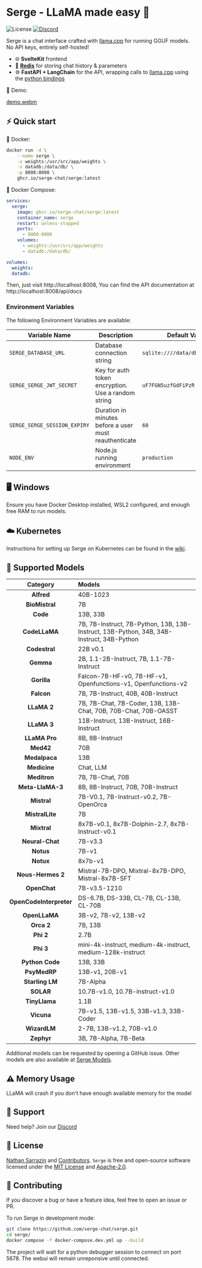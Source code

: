 # Serge - LLaMA made easy 🦙

![License](https://img.shields.io/github/license/serge-chat/serge)
[![Discord](https://img.shields.io/discord/1088427963801948201?label=Discord)](https://discord.gg/62Hc6FEYQH)

Serge is a chat interface crafted with [llama.cpp](https://github.com/ggerganov/llama.cpp) for running GGUF models. No API keys, entirely self-hosted!

- 🌐 **SvelteKit** frontend
- 💾 **[Redis](https://github.com/redis/redis)** for storing chat history & parameters
- ⚙️ **FastAPI + LangChain** for the API, wrapping calls to [llama.cpp](https://github.com/ggerganov/llama.cpp) using the [python bindings](https://github.com/abetlen/llama-cpp-python)

🎥 Demo:

[demo.webm](https://user-images.githubusercontent.com/25119303/226897188-914a6662-8c26-472c-96bd-f51fc020abf6.webm)

## ⚡️ Quick start

🐳 Docker:
```bash
docker run -d \
    --name serge \
    -v weights:/usr/src/app/weights \
    -v datadb:/data/db/ \
    -p 8008:8008 \
    ghcr.io/serge-chat/serge:latest
```

🐙 Docker Compose:
```yaml
services:
  serge:
    image: ghcr.io/serge-chat/serge:latest
    container_name: serge
    restart: unless-stopped
    ports:
      - 8008:8008
    volumes:
      - weights:/usr/src/app/weights
      - datadb:/data/db/

volumes:
  weights:
  datadb:
```

Then, just visit http://localhost:8008, You can find the API documentation at http://localhost:8008/api/docs

### Environment Variables

The following Environment Variables are available:

| Variable Name         | Description                                             | Default Value                        |
|-----------------------|---------------------------------------------------------|--------------------------------------|
| `SERGE_DATABASE_URL`  | Database connection string                              | `sqlite:////data/db/sql_app.db`      |
| `SERGE_SERGE_JWT_SECRET`    | Key for auth token encryption. Use a random string      | `uF7FGN5uzfGdFiPzR`                   |
| `SERGE_SERGE_SESSION_EXPIRY`| Duration in minutes before a user must reauthenticate   | `60`                                 |
| `NODE_ENV`            | Node.js running environment                   | `production`                        |

## 🖥️ Windows

Ensure you have Docker Desktop installed, WSL2 configured, and enough free RAM to run models.

## ☁️ Kubernetes

Instructions for setting up Serge on Kubernetes can be found in the [wiki](https://github.com/serge-chat/serge/wiki/Integrating-Serge-in-your-orchestration#kubernetes-example).

## 🧠 Supported Models

| Category      | Models |
|:-------------:|:-------|
| **Alfred** | 40B-1023 |
| **BioMistral** | 7B |
| **Code** | 13B, 33B |
| **CodeLLaMA** | 7B, 7B-Instruct, 7B-Python, 13B, 13B-Instruct, 13B-Python, 34B, 34B-Instruct, 34B-Python |
| **Codestral** | 22B v0.1 |
| **Gemma** | 2B, 1.1-2B-Instruct, 7B, 1.1-7B-Instruct |
| **Gorilla** | Falcon-7B-HF-v0, 7B-HF-v1, Openfunctions-v1, Openfunctions-v2 |
| **Falcon** | 7B, 7B-Instruct, 40B, 40B-Instruct |
| **LLaMA 2** | 7B, 7B-Chat, 7B-Coder, 13B, 13B-Chat, 70B, 70B-Chat, 70B-OASST |
| **LLaMA 3** | 11B-Instruct, 13B-Instruct, 16B-Instruct |
| **LLaMA Pro** | 8B, 8B-Instruct |
| **Med42** | 70B |
| **Medalpaca** | 13B |
| **Medicine** | Chat, LLM |
| **Meditron** | 7B, 7B-Chat, 70B |
| **Meta-LlaMA-3** | 8B, 8B-Instruct, 70B, 70B-Instruct |
| **Mistral** | 7B-V0.1, 7B-Instruct-v0.2, 7B-OpenOrca |
| **MistralLite** | 7B |
| **Mixtral** | 8x7B-v0.1, 8x7B-Dolphin-2.7, 8x7B-Instruct-v0.1 |
| **Neural-Chat** | 7B-v3.3 | 
| **Notus** | 7B-v1 |
| **Notux** | 8x7b-v1 |
| **Nous-Hermes 2** | Mistral-7B-DPO, Mixtral-8x7B-DPO, Mistral-8x7B-SFT |
| **OpenChat** | 7B-v3.5-1210 |
| **OpenCodeInterpreter** | DS-6.7B, DS-33B, CL-7B, CL-13B, CL-70B |
| **OpenLLaMA** | 3B-v2, 7B-v2, 13B-v2 |
| **Orca 2** | 7B, 13B |
| **Phi 2** | 2.7B |
| **Phi 3** | mini-4k-instruct, medium-4k-instruct, medium-128k-instruct |
| **Python Code** | 13B, 33B |
| **PsyMedRP** | 13B-v1, 20B-v1 |
| **Starling LM** | 7B-Alpha |
| **SOLAR** | 10.7B-v1.0, 10.7B-instruct-v1.0 |
| **TinyLlama** | 1.1B |
| **Vicuna** | 7B-v1.5, 13B-v1.5, 33B-v1.3, 33B-Coder |
| **WizardLM** | 2-7B, 13B-v1.2, 70B-v1.0 |
| **Zephyr** | 3B, 7B-Alpha, 7B-Beta |

Additional models can be requested by opening a GitHub issue. Other models are also available at [Serge Models](https://github.com/Smartappli/serge-models).

## ⚠️ Memory Usage

LLaMA will crash if you don't have enough available memory for the model

## 💬 Support

Need help? Join our [Discord](https://discord.gg/62Hc6FEYQH)

## 🧾 License

[Nathan Sarrazin](https://github.com/nsarrazin) and [Contributors](https://github.com/serge-chat/serge/graphs/contributors). `Serge` is free and open-source software licensed under the [MIT License](https://github.com/serge-chat/serge/blob/main/LICENSE-MIT) and [Apache-2.0](https://github.com/serge-chat/serge/blob/main/LICENSE-APACHE).

## 🤝 Contributing

If you discover a bug or have a feature idea, feel free to open an issue or PR.

To run Serge in development mode:
```bash
git clone https://github.com/serge-chat/serge.git
cd serge/
docker compose -f docker-compose.dev.yml up --build
```
The project will wait for a python debugger session to connect on port 5678. The webui will remain unreponsive until connected.
